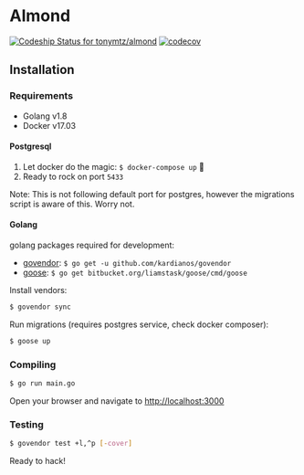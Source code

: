 # Almond

[ ![Codeship Status for tonymtz/almond](https://app.codeship.com/projects/4f4db340-2342-0135-1185-229ae24d69ea/status?branch=master)](https://app.codeship.com/projects/221937)
[![codecov](https://codecov.io/gh/tonymtz/almond/branch/master/graph/badge.svg?token=sf0qEs1thZ)](https://codecov.io/gh/tonymtz/almond)

## Installation

### Requirements

- Golang v1.8
- Docker v17.03

#### Postgresql

1. Let docker do the magic: `$ docker-compose up` 🐳
2. Ready to rock on port `5433`

Note: This is not following default port for postgres, however the migrations script is aware of this. Worry not.

#### Golang

golang packages required for development:

- [govendor](https://github.com/kardianos/govendor): `$ go get -u github.com/kardianos/govendor`
- [goose](https://bitbucket.org/liamstask/goose/): `$ go get bitbucket.org/liamstask/goose/cmd/goose`

Install vendors:

```bash
$ govendor sync
```

Run migrations (requires postgres service, check docker composer):

```bash
$ goose up
```

### Compiling

```bash
$ go run main.go
```

Open your browser and navigate to [http://localhost:3000](http://localhost:3000)

### Testing

```bash
$ govendor test +l,^p [-cover]
```

Ready to hack!
